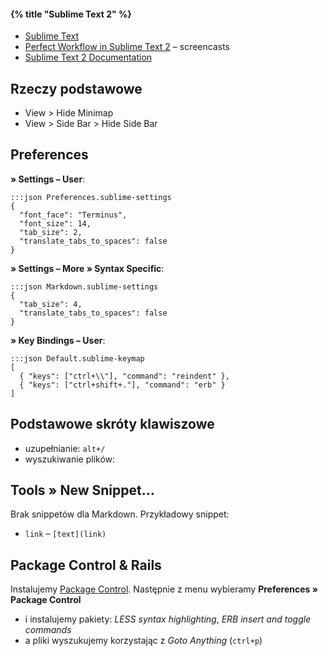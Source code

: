 #### {% title "Sublime Text 2" %}

* [Sublime Text](http://www.sublimetext.com/)
* [Perfect Workflow in Sublime Text 2](https://tutsplus.com/course/improve-workflow-in-sublime-text-2/) – screencasts
* [Sublime Text 2 Documentation](http://www.sublimetext.com/docs/2/)

## Rzeczy podstawowe

* View > Hide Minimap
* View > Side Bar > Hide Side Bar


## Preferences

**» Settings – User**:

    :::json Preferences.sublime-settings
    {
      "font_face": "Terminus",
      "font_size": 14,
      "tab_size": 2,
      "translate_tabs_to_spaces": false
    }


**» Settings – More » Syntax Specific**:

    :::json Markdown.sublime-settings
    {
      "tab_size": 4,
      "translate_tabs_to_spaces": false
    }

**» Key Bindings – User**:

    :::json Default.sublime-keymap
    [
      { "keys": ["ctrl+\\"], "command": "reindent" },
      { "keys": ["ctrl+shift+."], "command": "erb" }
    ]


## Podstawowe skróty klawiszowe

* uzupełnianie: `alt+/`
* wyszukiwanie plików: 

## Tools » New Snippet…

Brak snippetów dla Markdown. Przykładowy snippet:

* `link` – `[text](link)`


## Package Control & Rails 


Instalujemy [Package Control](http://wbond.net/sublime\_packages/package\_control).
Następnie z menu wybieramy **Preferences » Package Control**

* i instalujemy pakiety: *LESS syntax highlighting*, *ERB insert and toggle commands*
* a pliki wyszukujemy korzystając z *Goto Anything* (`ctrl+p`)